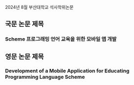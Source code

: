 2024년 8월 부산대학교 석사학위논문
<br>
## 국문 논문 제목
### Scheme 프로그래밍 언어 교육을 위한 모바일 앱 개발
## 영문 논문 제목
### Development of a Mobile Application for Educating Programming Language Scheme
<br>
